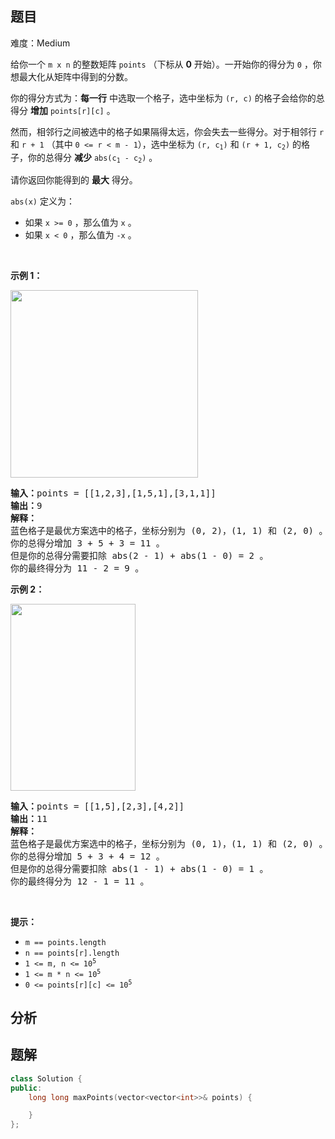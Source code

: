 
## 题目
难度：Medium
<p>给你一个 <code>m x n</code> 的整数矩阵 <code>points</code> （下标从 <strong>0</strong> 开始）。一开始你的得分为 <code>0</code> ，你想最大化从矩阵中得到的分数。</p>

<p>你的得分方式为：<strong>每一行</strong> 中选取一个格子，选中坐标为 <code>(r, c)</code> 的格子会给你的总得分 <strong>增加</strong> <code>points[r][c]</code> 。</p>

<p>然而，相邻行之间被选中的格子如果隔得太远，你会失去一些得分。对于相邻行 <code>r</code> 和 <code>r + 1</code> （其中 <code>0 <= r < m - 1</code>），选中坐标为 <code>(r, c<sub>1</sub>)</code> 和 <code>(r + 1, c<sub>2</sub>)</code> 的格子，你的总得分 <b>减少</b> <code>abs(c<sub>1</sub> - c<sub>2</sub>)</code> 。</p>

<p>请你返回你能得到的 <strong>最大</strong> 得分。</p>

<p><code>abs(x)</code> 定义为：</p>

<ul>
	<li>如果 <code>x >= 0</code> ，那么值为 <code>x</code> 。</li>
	<li>如果 <code>x < 0</code> ，那么值为 <code>-x</code> 。</li>
</ul>

<p> </p>

<p><strong>示例 1：</strong></p>
<img alt="" src="https://assets.leetcode.com/uploads/2021/07/12/screenshot-2021-07-12-at-13-40-26-diagram-drawio-diagrams-net.png" style="width: 300px; height: 300px;" />
<pre>
<b>输入：</b>points = [[1,2,3],[1,5,1],[3,1,1]]
<b>输出：</b>9
<strong>解释：</strong>
蓝色格子是最优方案选中的格子，坐标分别为 (0, 2)，(1, 1) 和 (2, 0) 。
你的总得分增加 3 + 5 + 3 = 11 。
但是你的总得分需要扣除 abs(2 - 1) + abs(1 - 0) = 2 。
你的最终得分为 11 - 2 = 9 。
</pre>

<p><strong>示例 2：</strong></p>
<img alt="" src="https://assets.leetcode.com/uploads/2021/07/12/screenshot-2021-07-12-at-13-42-14-diagram-drawio-diagrams-net.png" style="width: 200px; height: 299px;" />
<pre>
<b>输入：</b>points = [[1,5],[2,3],[4,2]]
<b>输出：</b>11
<strong>解释：</strong>
蓝色格子是最优方案选中的格子，坐标分别为 (0, 1)，(1, 1) 和 (2, 0) 。
你的总得分增加 5 + 3 + 4 = 12 。
但是你的总得分需要扣除 abs(1 - 1) + abs(1 - 0) = 1 。
你的最终得分为 12 - 1 = 11 。
</pre>

<p> </p>

<p><strong>提示：</strong></p>

<ul>
	<li><code>m == points.length</code></li>
	<li><code>n == points[r].length</code></li>
	<li><code>1 <= m, n <= 10<sup>5</sup></code></li>
	<li><code>1 <= m * n <= 10<sup>5</sup></code></li>
	<li><code>0 <= points[r][c] <= 10<sup>5</sup></code></li>
</ul>

## 分析

## 题解
```cpp
class Solution {
public:
    long long maxPoints(vector<vector<int>>& points) {

    }
};
```